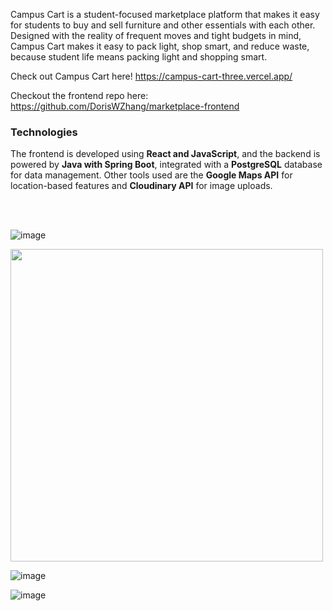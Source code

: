 Campus Cart is a student-focused marketplace platform that makes it easy for students to buy and sell furniture and other essentials with each other. Designed with the reality of frequent moves and tight budgets in mind, Campus Cart makes it easy to pack light, shop smart, and reduce waste, because student life means packing light and shopping smart.

Check out Campus Cart here! https://campus-cart-three.vercel.app/

Checkout the frontend repo here: https://github.com/DorisWZhang/marketplace-frontend

<h3> Technologies </h3>
The frontend is developed using <strong>React and JavaScript</strong>, and the backend is powered by <strong>Java with Spring Boot</strong>, integrated with a <strong>PostgreSQL</strong> database for data management. Other tools used are the <strong>Google Maps API</strong> for location-based features and <strong>Cloudinary API</strong> for image uploads.

<br></br>

![image](https://github.com/user-attachments/assets/4a605baa-2c22-4335-81dd-ed2032b6f569)

<img src="https://github.com/user-attachments/assets/ed4e46ee-f361-43d9-9e3a-f3d1ccf3553b" width="500" />

![image](https://github.com/user-attachments/assets/b2058dca-54c2-4030-81d7-6b35715d1d48)

![image](https://github.com/user-attachments/assets/83654734-1e91-44b4-b33a-71aa33dbce25)


